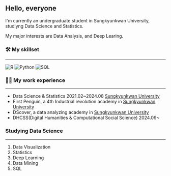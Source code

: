 ## Hello, everyone

I'm currently an undergraduate student in Sungkyunkwan University, studiyng Data Science and Statistics.

My major interests are Data Analysis, and Deep Learing.
  
### 🛠 My skillset
___
![R](https://img.shields.io/badge/R-programming-blue)
![Python](https://img.shields.io/badge/python-jupyter%20-yellow)
![SQL](https://img.shields.io/badge/SQL-jupyter%20-brightgreen)

### 🏃‍♀️ My work experience
___
* Data Science & Statistics 2021.02~2024.08 [Sungkyunkwan University](https://www.skku.edu/skku/index.do)
* First Penguin, a 4th Industrial revolution academy in [Sungkyunkwan University](https://www.instagram.com/dscover_skku/)
* DScover, a data analyzing academy in [Sungkyunkwan University](https://www.instagram.com/dscover_skku/)
* DHCSS(Digital Humanities & Computational Social Science) 2024.09~



### Studying Data Science
___
1. Data Visualization
2. Statistics
3. Deep Learning
4. Data Mining
5. SQL

